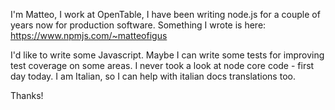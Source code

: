 I'm Matteo, I work at OpenTable, I have been writing node.js for a couple of years now for production software.
Something I wrote is here: https://www.npmjs.com/~matteofigus

I'd like to write some Javascript. Maybe I can write some tests for improving test coverage on some areas.
I never took a look at node core code - first day today.
I am Italian, so I can help with italian docs translations too.

Thanks!
